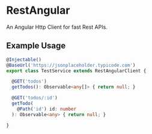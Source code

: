 # RestAngular
An Angular Http Client for fast Rest APIs.

## Example Usage

```ts
@Injectable()
@BaseUrl('https://jsonplaceholder.typicode.com')
export class TestService extends RestAngularClient {

  @GET('todos')
  getTodos(): Observable<any[]> { return null; }

  @GET('todos/:id')
  getTodo(
    @Path('id') id: number
  ): Observable<any> { return null; }

}
```